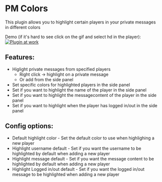 # PM Colors
This plugin allows you to highlight certain players in your private messages in different colors

Demo (if it's hard to see click on the gif and select hd in the player):
[![Plugin at work](https://thumbs.gfycat.com/SnivelingPersonalInsect-size_restricted.gif)](https://gfycat.com/snivelingpersonalinsect)

## Features:
  - Higlight private messages from specified players
    - Right click -> highlight on a private message
    - Or add from the side panel
  - Set specific colors for highlighted players in the side panel
  - Set if you want to highlight the name of the player in the side panel
  - Set if you want to highlight the messagecontent of the player in the side panel
  - Set if you want to highlight when the player has logged in/out in the side panel
  
## Config options:
  - Default highlight color         - Set the default color to use when highlighing a new player
  - Highlight username default      - Set if you want the username to be highlighted by default when adding a new player
  - Highlight message default       - Set if you want the message content to be highlighted by default when adding a new player
  - Highlight Logged in/out default - Set if you want the logged in/out message to be highlighted when adding a new player
